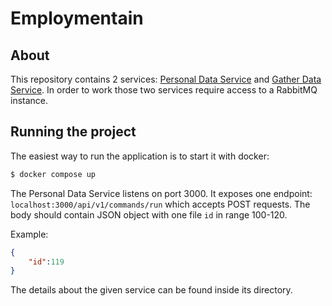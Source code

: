 # Employmentain

## About
This repository contains 2 services: [Personal Data Service](personal-data-service) and [Gather Data Service](gather-data-service). In order to work those two services require access to a RabbitMQ instance.


## Running the project 
The easiest way to run the application is to start it with docker: 
```bash
$ docker compose up
```

The Personal Data Service listens on port 3000. It exposes one endpoint: `localhost:3000/api/v1/commands/run` which accepts POST requests. The body should contain JSON object with one file `id` in range 100-120.

Example:
```json
{
    "id":119
}
```

The details about the given service can be found inside its directory.